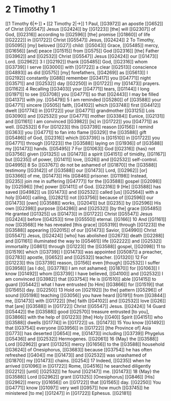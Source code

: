 # 2 Timothy 1
[[1 Timothy 6|←]] • [[2 Timothy 2|→]]
1 Paul, [[G3972]] an apostle [[G652]] of Christ [[G5547]] Jesus [[G2424]] by [[G1223]] [the] will [[G2307]] of God, [[G2316]] according to [[G2596]] [the] promise [[G1860]] of life [[G2222]] in [[G1722]] Christ [[G5547]] Jesus, [[G2424]] 
2 To Timothy, [[G5095]] [my] beloved [[G27]] child: [[G5043]] Grace, [[G5485]] mercy, [[G1656]] [and] peace [[G1515]] from [[G575]] God [[G2316]] [the] Father [[G3962]] and [[G2532]] Christ [[G5547]] Jesus [[G2424]] our [[G1473]] Lord. [[G2962]] 
3 I [[G2192]] thank [[G5485]] God, [[G2316]] whom [[G3739]] I serve [[G3000]] with [[G1722]] a clear [[G2513]] conscience [[G4893]] as did [[G575]] [my] forefathers, [[G4269]] as [[G5613]] I [[G2192]] constantly [[G88]] remember [[G3417]] you [[G4771]] night [[G3571]] and [[G2532]] day [[G2250]] in [[G1722]] my [[G1473]] prayers. [[G1162]] 
4 Recalling [[G3403]] your [[G4771]] tears, [[G1144]] I long [[G1971]] to see [[G3708]] you [[G4771]] so that [[G2443]] I may be filled [[G4137]] with joy. [[G5479]] 
5 I am reminded [[G5280]] of [[G3588]] your [[G4771]] sincere [[G505]] faith, [[G4102]] which [[G3748]] first [[G4412]] dwelt [[G1774]] in [[G1722]] your [[G4771]] grandmother [[G3125]] Lois [[G3090]] and [[G2532]] your [[G4771]] mother [[G3384]] Eunice, [[G2131]] and [[G1161]] I am convinced [[G3982]] [is] in [[G1722]] you [[G4771]] as well. [[G2532]] 
6 For [[G1223]] this [[G3739]] reason [[G156]] I remind [[G363]] you [[G4771]] to fan into flame [[G329]] the [[G3588]] gift [[G5486]] of God, [[G2316]] which [[G3739]] is [[G1510]] in [[G1722]] you [[G4771]] through [[G1223]] the [[G3588]] laying on [[G1936]] of [[G3588]] my [[G1473]] hands. [[G5495]] 
7 For [[G1063]] God [[G2316]] {has} not [[G3756]] given [[G1325]] us [[G1473]] a spirit [[G4151]] of timidity, [[G1167]] but [[G235]] of power, [[G1411]] love, [[G26]] and [[G2532]] self-control. [[G4995]] 
8 So [[G3767]] do not be ashamed of [[G1870]] the [[G3588]] testimony [[G3142]] of [[G3588]] our [[G1473]] Lord, [[G2962]] [or] [[G3366]] of me, [[G1473]] His [[G846]] prisoner. [[G1198]] Instead, [[G235]] join me in suffering [[G4777]] for the [[G3588]] gospel [[G2098]] by [[G2596]] [the] power [[G1411]] of God. [[G2316]] 
9 [He] [[G3588]] has saved [[G4982]] us [[G1473]] and [[G2532]] called [us] [[G2564]] with a holy [[G40]] calling, [[G2821]] not [[G3756]] because of [[G2596]] our [[G1473]] [own] [[G3588]] works, [[G2041]] but [[G235]] by [[G2596]] His own [[G2398]] purpose [[G4286]] and [[G2532]] [by the] grace [[G5485]] He granted [[G1325]] us [[G1473]] in [[G1722]] Christ [[G5547]] Jesus [[G2424]] before [[G4253]] time [[G5550]] eternal. [[G166]] 
10 And [[G1161]] now [[G3568]] He has revealed [this grace] [[G5319]] through [[G1223]] the [[G3588]] appearing [[G2015]] of our [[G1473]] Savior, [[G4990]] Christ [[G5547]] Jesus, [[G2424]] [who] has abolished [[G2673]] death [[G2288]] and [[G1161]] illuminated the way to [[G5461]] life [[G2222]] and [[G2532]] immortality [[G861]] through [[G1223]] the [[G3588]] gospel, [[G2098]] 
11 to [[G1519]] which [[G3739]] I [[G1473]] was appointed [[G5087]] a preacher, [[G2783]] apostle, [[G652]] and [[G2532]] teacher. [[G1320]] 
12 For [[G1223]] this [[G3739]] reason, [[G156]] even [though] [[G2532]] I suffer [[G3958]] [as I do], [[G3778]] I am not ashamed; [[G1870]] for [[G1063]] I know [[G1492]] whom [[G3739]] I have believed, [[G4100]] and [[G2532]] I am convinced [[G3982]] that [[G3754]] He is [[G1510]] able [[G1415]] to guard [[G5442]] what I have entrusted [to Him] [[G3866]] for [[G1519]] that [[G1565]] day. [[G2250]] 
13 Hold on [[G2192]] [to the] pattern [[G5296]] of sound [[G5198]] teaching [[G3056]] you have heard [[G191]] from [[G3844]] me, [[G1473]] with [[G1722]] [the] faith [[G4102]] and [[G2532]] love [[G26]] that [are] [[G3588]] in [[G1722]] Christ [[G5547]] Jesus. [[G2424]] 
14 Guard [[G5442]] the [[G3588]] good [[G2570]] treasure entrusted [to you], [[G3866]] with the help of [[G1223]] [the] Holy [[G40]] Spirit [[G4151]] who [[G3588]] dwells [[G1774]] in [[G1722]] us. [[G1473]] 
15 You know [[G1492]] that [[G3754]] everyone [[G3956]] in [[G1722]] [the Province of] Asia [[G773]] has deserted [[G654]] me, [[G1473]] including [[G3739]] Phygelus [[G5436]] and [[G2532]] Hermogenes. [[G2061]] 
16 {May} the [[G3588]] Lord [[G2962]] grant [[G1325]] mercy [[G1656]] to the [[G3588]] household [[G3624]] of Onesiphorus, [[G3683]] because [[G3754]] he has often refreshed [[G404]] me [[G1473]] and [[G2532]] was unashamed of [[G1870]] my [[G1473]] chains. [[G254]] 
17 Indeed, [[G235]] when he arrived [[G1096]] in [[G1722]] Rome, [[G4516]] he searched diligently [[G2212]] [until] [[G2532]] he found [[G2147]] me. [[G1473]] 
18 {May} the [[G3588]] Lord [[G2962]] grant [[G1325]] [Onesiphorus] [[G846]] [His] [[G2962]] mercy [[G1656]] on [[G1722]] that [[G1565]] day. [[G2250]] You [[G4771]] know [[G1097]] very well [[G957]] how much [[G3745]] he ministered [to me] [[G1247]] in [[G1722]] Ephesus. [[G2181]] 
